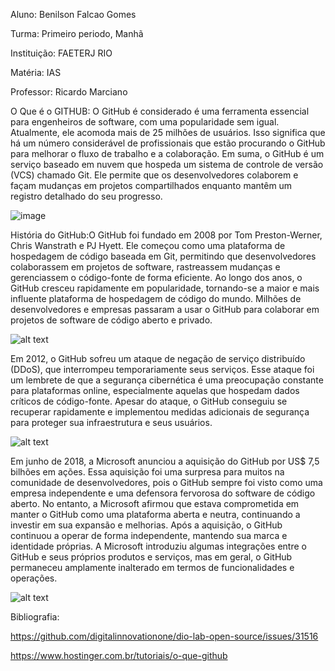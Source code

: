 Aluno: Benilson Falcao Gomes

Turma: Primeiro periodo, Manhã

Instituição: FAETERJ RIO

Matéria: IAS

Professor: Ricardo Marciano

O Que é o GITHUB: O GitHub é considerado é uma ferramenta essencial para engenheiros de software, com uma popularidade sem igual. Atualmente, ele acomoda mais de 25 milhões de usuários. Isso significa que há um número considerável de profissionais que estão procurando o GitHub para melhorar o fluxo de trabalho e a colaboração. Em suma, o GitHub é um serviço baseado em nuvem que hospeda um sistema de controle de versão (VCS) chamado Git. Ele permite que os desenvolvedores colaborem e façam mudanças em projetos compartilhados enquanto mantêm um registro detalhado do seu progresso.

![image](https://github.com/user-attachments/assets/b5ba68cd-302f-48e4-9e40-1220f56c4195)


História do GitHub:O GitHub foi fundado em 2008 por Tom Preston-Werner, Chris Wanstrath e PJ Hyett. Ele começou como uma plataforma de hospedagem de código baseada em Git, permitindo que desenvolvedores colaborassem em projetos de software, rastreassem mudanças e gerenciassem o código-fonte de forma eficiente. Ao longo dos anos, o GitHub cresceu rapidamente em popularidade, tornando-se a maior e mais influente plataforma de hospedagem de código do mundo. Milhões de desenvolvedores e empresas passaram a usar o GitHub para colaborar em projetos de software de código aberto e privado.

![alt text](image-1.png)

Em 2012, o GitHub sofreu um ataque de negação de serviço distribuído (DDoS), que interrompeu temporariamente seus serviços. Esse ataque foi um lembrete de que a segurança cibernética é uma preocupação constante para plataformas online, especialmente aquelas que hospedam dados críticos de código-fonte. Apesar do ataque, o GitHub conseguiu se recuperar rapidamente e implementou medidas adicionais de segurança para proteger sua infraestrutura e seus usuários.

![alt text](image-2.png)

Em junho de 2018, a Microsoft anunciou a aquisição do GitHub por US$ 7,5 bilhões em ações. Essa aquisição foi uma surpresa para muitos na comunidade de desenvolvedores, pois o GitHub sempre foi visto como uma empresa independente e uma defensora fervorosa do software de código aberto. No entanto, a Microsoft afirmou que estava comprometida em manter o GitHub como uma plataforma aberta e neutra, continuando a investir em sua expansão e melhorias. Após a aquisição, o GitHub continuou a operar de forma independente, mantendo sua marca e identidade próprias. A Microsoft introduziu algumas integrações entre o GitHub e seus próprios produtos e serviços, mas em geral, o GitHub permaneceu amplamente inalterado em termos de funcionalidades e operações.

![alt text](image-3.png)

Bibliografia:

https://github.com/digitalinnovationone/dio-lab-open-source/issues/31516

https://www.hostinger.com.br/tutoriais/o-que-github
